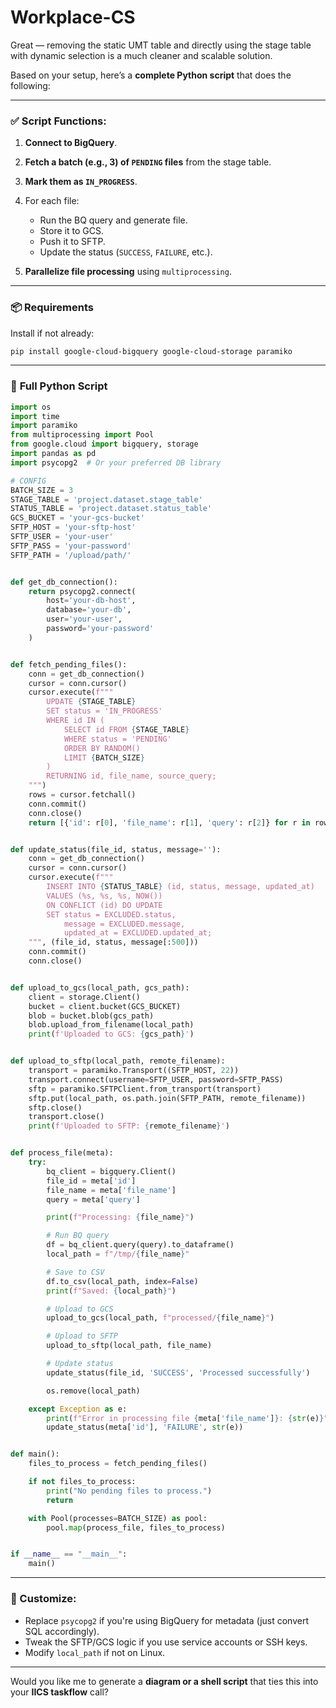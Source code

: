# Workplace-CS
Great — removing the static UMT table and directly using the stage table with dynamic selection is a much cleaner and scalable solution.

Based on your setup, here’s a **complete Python script** that does the following:

---

### ✅ **Script Functions:**

1. **Connect to BigQuery**.
2. **Fetch a batch (e.g., 3) of `PENDING` files** from the stage table.
3. **Mark them as `IN_PROGRESS`**.
4. For each file:

   * Run the BQ query and generate file.
   * Store it to GCS.
   * Push it to SFTP.
   * Update the status (`SUCCESS`, `FAILURE`, etc.).
5. **Parallelize file processing** using `multiprocessing`.

---

### 📦 **Requirements**

Install if not already:

```bash
pip install google-cloud-bigquery google-cloud-storage paramiko
```

---

### 🐍 **Full Python Script**

```python
import os
import time
import paramiko
from multiprocessing import Pool
from google.cloud import bigquery, storage
import pandas as pd
import psycopg2  # Or your preferred DB library

# CONFIG
BATCH_SIZE = 3
STAGE_TABLE = 'project.dataset.stage_table'
STATUS_TABLE = 'project.dataset.status_table'
GCS_BUCKET = 'your-gcs-bucket'
SFTP_HOST = 'your-sftp-host'
SFTP_USER = 'your-user'
SFTP_PASS = 'your-password'
SFTP_PATH = '/upload/path/'


def get_db_connection():
    return psycopg2.connect(
        host='your-db-host',
        database='your-db',
        user='your-user',
        password='your-password'
    )


def fetch_pending_files():
    conn = get_db_connection()
    cursor = conn.cursor()
    cursor.execute(f"""
        UPDATE {STAGE_TABLE}
        SET status = 'IN_PROGRESS'
        WHERE id IN (
            SELECT id FROM {STAGE_TABLE}
            WHERE status = 'PENDING'
            ORDER BY RANDOM()
            LIMIT {BATCH_SIZE}
        )
        RETURNING id, file_name, source_query;
    """)
    rows = cursor.fetchall()
    conn.commit()
    conn.close()
    return [{'id': r[0], 'file_name': r[1], 'query': r[2]} for r in rows]


def update_status(file_id, status, message=''):
    conn = get_db_connection()
    cursor = conn.cursor()
    cursor.execute(f"""
        INSERT INTO {STATUS_TABLE} (id, status, message, updated_at)
        VALUES (%s, %s, %s, NOW())
        ON CONFLICT (id) DO UPDATE
        SET status = EXCLUDED.status,
            message = EXCLUDED.message,
            updated_at = EXCLUDED.updated_at;
    """, (file_id, status, message[:500]))
    conn.commit()
    conn.close()


def upload_to_gcs(local_path, gcs_path):
    client = storage.Client()
    bucket = client.bucket(GCS_BUCKET)
    blob = bucket.blob(gcs_path)
    blob.upload_from_filename(local_path)
    print(f'Uploaded to GCS: {gcs_path}')


def upload_to_sftp(local_path, remote_filename):
    transport = paramiko.Transport((SFTP_HOST, 22))
    transport.connect(username=SFTP_USER, password=SFTP_PASS)
    sftp = paramiko.SFTPClient.from_transport(transport)
    sftp.put(local_path, os.path.join(SFTP_PATH, remote_filename))
    sftp.close()
    transport.close()
    print(f'Uploaded to SFTP: {remote_filename}')


def process_file(meta):
    try:
        bq_client = bigquery.Client()
        file_id = meta['id']
        file_name = meta['file_name']
        query = meta['query']

        print(f"Processing: {file_name}")

        # Run BQ query
        df = bq_client.query(query).to_dataframe()
        local_path = f"/tmp/{file_name}"

        # Save to CSV
        df.to_csv(local_path, index=False)
        print(f"Saved: {local_path}")

        # Upload to GCS
        upload_to_gcs(local_path, f"processed/{file_name}")

        # Upload to SFTP
        upload_to_sftp(local_path, file_name)

        # Update status
        update_status(file_id, 'SUCCESS', 'Processed successfully')

        os.remove(local_path)

    except Exception as e:
        print(f"Error in processing file {meta['file_name']}: {str(e)}")
        update_status(meta['id'], 'FAILURE', str(e))


def main():
    files_to_process = fetch_pending_files()

    if not files_to_process:
        print("No pending files to process.")
        return

    with Pool(processes=BATCH_SIZE) as pool:
        pool.map(process_file, files_to_process)


if __name__ == "__main__":
    main()
```

---

### 🔧 Customize:

* Replace `psycopg2` if you're using BigQuery for metadata (just convert SQL accordingly).
* Tweak the SFTP/GCS logic if you use service accounts or SSH keys.
* Modify `local_path` if not on Linux.

---

Would you like me to generate a **diagram or a shell script** that ties this into your **IICS taskflow** call?
